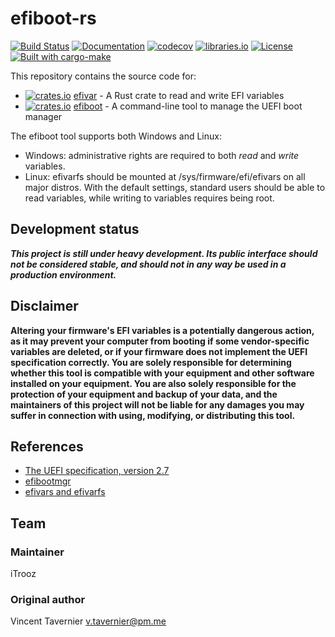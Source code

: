 # efiboot-rs

[![Build Status](https://github.com/vtavernier/efiboot-rs/actions/workflows/build.yml/badge.svg)](https://github.com/vtavernier/efiboot-rs/actions/workflows/build.yml)
[![Documentation](https://img.shields.io/badge/docs-master-blue.svg)](https://docs.rs/efivar/)
[![codecov](https://codecov.io/gh/vtavernier/efiboot-rs/branch/master/graph/badge.svg)](https://codecov.io/gh/vtavernier/efiboot-rs)
[![libraries.io](https://img.shields.io/librariesio/github/vtavernier/efiboot-rs.svg)](https://libraries.io/github/vtavernier/efiboot-rs)
[![License](https://img.shields.io/badge/license-MIT-blue.svg)](LICENSE)
[![Built with cargo-make](https://sagiegurari.github.io/cargo-make/assets/badges/cargo-make.svg)](https://sagiegurari.github.io/cargo-make)

This repository contains the source code for:

* [![crates.io](https://img.shields.io/crates/v/efivar.svg)](https://crates.io/crates/efivar) [efivar](efivar) - A Rust crate to read and write EFI variables
* [![crates.io](https://img.shields.io/crates/v/efiboot.svg)](https://crates.io/crates/efiboot) [efiboot](efiboot) - A command-line tool to manage the UEFI boot manager

The efiboot tool supports both Windows and Linux:

* Windows: administrative rights are required to both *read* and *write* variables.
* Linux: efivarfs should be mounted at /sys/firmware/efi/efivars on all major
  distros. With the default settings, standard users should be able to read
  variables, while writing to variables requires being root.

## Development status

***This project is still under heavy development. Its public interface should
not be considered stable, and should not in any way be used in a production
environment.***

## Disclaimer

**Altering your firmware's EFI variables is a potentially dangerous action, as
it may prevent your computer from booting if some vendor-specific variables are
deleted, or if your firmware does not implement the UEFI specification
correctly. You are solely responsible for determining whether this tool is
compatible with your equipment and other software installed on your equipment.
You are also solely responsible for the protection of your equipment and backup
of your data, and the maintainers of this project will not be liable for any
damages you may suffer in connection with using, modifying, or distributing this
tool.**

## References

- [The UEFI specification, version 2.7](http://www.uefi.org/sites/default/files/resources/UEFI_Spec_2_7.pdf)
- [efibootmgr](https://github.com/rhboot/efibootmgr)
- [efivars and efivarfs](https://blog.fpmurphy.com/2012/12/efivars-and-efivarfs.html)

## Team

### Maintainer
iTrooz

### Original author

Vincent Tavernier <v.tavernier@pm.me>
